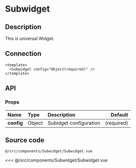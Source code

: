 # Subwidget

## Description

This is universal Widget.

## Connection

```vue
<template>
  <Subwidget config="Object(required)" />
</template>
```

## API

### Props
| **Name** | **Type** | **Description** | **Default** |
| :------- | :------- | :-------------- | ----------: |
| **config** | Object | Subidget configuration | (required) |

## Source code

<code class="code--path">@/src/components/Subwidget/Subwidget.vue</code>

<<< @/src/components/Subwidget/Subwidget.vue
